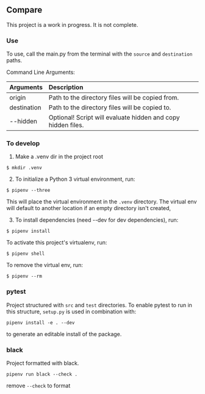 ## Compare
This project is a work in progress. It is not complete.
### Use
To use, call the main.py from the terminal with the `source` and `destination` paths.

Command Line Arguments:

|Arguments|Description|
|:---|:---|
|origin|Path to the directory files will be copied from.|
|destination|Path to the directory files will be copied to.|
|--hidden|Optional! Script will evaluate hidden and copy hidden files.|

### To develop
1) Make a .venv dir in the project root
```shell
$ mkdir .venv
```

2) To initialize a Python 3 virtual environment, run:
```shell
$ pipenv --three
```
This will place the virtual environment in the `.venv` directory.
The virtual env will default to another location if an empty directory isn't created,


3) To install dependencies (need --dev for dev dependencies), run:
```shell
$ pipenv install
```

To activate this project's virtualenv, run:
```shell
$ pipenv shell
```

To remove the virtual env, run:
```shell
$ pipenv --rm
```

### pytest
Project structured with `src` and `test` directories. To enable pytest to run in this structure, `setup.py` is used in combination with: 
```shell
pipenv install -e . --dev
```
to generate an editable install of the package.

### black
Project formatted with black.
```shell
pipenv run black --check .
```

remove `--check` to format
